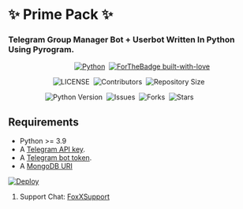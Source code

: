 # ✨ Prime Pack ✨
### Telegram Group Manager Bot + Userbot Written In Python Using Pyrogram.


&nbsp;&nbsp;&nbsp;&nbsp;&nbsp;&nbsp;&nbsp;&nbsp;&nbsp;&nbsp;&nbsp;&nbsp;&nbsp;&nbsp;&nbsp;&nbsp;&nbsp;&nbsp;&nbsp;&nbsp;&nbsp;&nbsp;&nbsp;&nbsp;&nbsp;&nbsp;&nbsp;&nbsp;&nbsp;&nbsp;&nbsp;&nbsp;&nbsp;&nbsp;[![Python](http://forthebadge.com/images/badges/made-with-python.svg)](https://python.org)&nbsp;
[![ForTheBadge built-with-love](http://ForTheBadge.com/images/badges/built-with-love.svg)](https://GitHub.com/TheHamkerCat/)


&nbsp;&nbsp;&nbsp;&nbsp;&nbsp;&nbsp;&nbsp;&nbsp;&nbsp;&nbsp;&nbsp;&nbsp;&nbsp;&nbsp;&nbsp;&nbsp;&nbsp;&nbsp;&nbsp;&nbsp;&nbsp;&nbsp;&nbsp;![LICENSE](https://img.shields.io/github/license/Sathishzus/Prime-Pack?style=for-the-badge&logo=appveyor)&nbsp;
![Contributors](https://img.shields.io/github/contributors/Sathishzus/Prime-Pack?style=for-the-badge&logo=appveyor)&nbsp;
![Repository Size](https://img.shields.io/github/repo-size/Sathishzus/Prime-Pack?style=for-the-badge&logo=appveyor)


&nbsp;&nbsp;&nbsp;&nbsp;&nbsp;&nbsp;&nbsp;&nbsp;&nbsp;&nbsp;&nbsp;&nbsp;&nbsp;&nbsp;&nbsp;&nbsp;&nbsp;&nbsp;&nbsp;![Python Version](https://img.shields.io/badge/python-3.8-green?style=for-the-badge&logo=appveyor)&nbsp;
![Issues](https://img.shields.io/github/issues/Sathishzus/Prime-Pack?style=for-the-badge&logo=appveyor)&nbsp;
![Forks](https://img.shields.io/github/forks/Sathishzus/Prime-Pack?style=for-the-badge&logo=appveyor)&nbsp;
![Stars](https://img.shields.io/github/stars/Sathishzus/Prime-Pack?style=for-the-badge&logo=appveyor)






## Requirements

- Python >= 3.9
- A [Telegram API key](https://docs.pyrogram.org/intro/setup#api-keys).
- A [Telegram bot token](https://t.me/botfather).
- A [MongoDB URI](https://telegra.ph/How-To-get-Mongodb-URI-04-06)




[![Deploy](https://www.herokucdn.com/deploy/button.svg)](https://heroku.com/deploy?template=https://github.com/Sathishzus/Optimus-Prime)





1. Support Chat: [FoxXSupport](https://t.me/FoxXBotOfficials)

